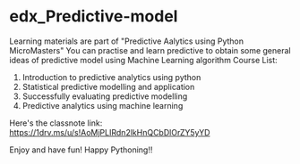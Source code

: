 # edx_Predictive-model
Learning materials are part of "Predictive Aalytics using Python MicroMasters"
You can practise and learn predictive to obtain some general ideas of predictive model using Machine Learning algorithm
Course List:
1. Introduction to predictive analytics using python
2. Statistical predictive modelling and application
3. Successfully evaluating predictive modelling
4. Predictive analytics using machine learning

Here's the classnote link: https://1drv.ms/u/s!AoMjPLIRdn2lkHnQCbDlOrZY5yYD

Enjoy and have fun! Happy Pythoning!!
